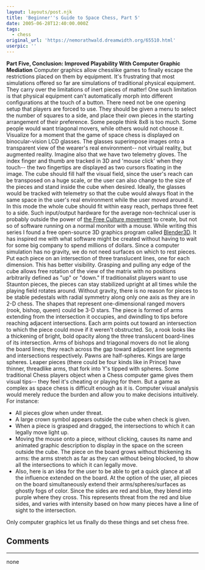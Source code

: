 ```yaml
---
layout: layouts/post.njk
title: 'Beginner''s Guide to Space Chess, Part 5'
date: 2005-06-28T12:40:00.000Z
tags:
  - chess
original_url: 'https://nemorathwald.dreamwidth.org/65510.html'
userpic: ''
---
```

**Part Five, Conclusion: Improved Playability With Computer Graphic Mediation** Computer graphics allow chesslike games to finally escape the restrictions placed on them by equipment. It's frustrating that most simulations offered so far are simulations of traditional physical equipment. They carry over the limitations of inert pieces of matter! One such limitation is that physical equipment can't automatically morph into different configurations at the touch of a button. There need not be one opening setup that players are forced to use. They should be given a menu to select the number of squares to a side, and place their own pieces in the starting arrangement of their preference. Some people think 8x8 is too much. Some people would want triagonal movers, while others would not choose it. Visualize for a moment that the game of space chess is displayed on binocular-vision LCD glasses. The glasses superimpose images onto a transparent view of the wearer's real environment-- not virtual reality, but augmented reality. Imagine also that we have two telemetry gloves. The index finger and thumb are tracked in 3D and 'mouse click' when they touch-- the two fingertips are displayed as two cursors floating in the image. The cube should fill half the visual field, since the user's reach can be transposed on a huge scale, or the user can also change to the size of the pieces and stand inside the cube when desired. Ideally, the glasses would be tracked with telemetry so that the cube would always float in the same space in the user's real environment while the user moved around it. In this mode the whole cube should fit within easy reach, perhaps three feet to a side. Such input/output hardware for the average non-technical user is probably outside the power of [the Free Culture movement](http://www.freeculture.org/manifesto.php) to create, but not so of software running on a normal monitor with a mouse. While writing this series I found a free open-source 3D graphics program called [Blender3D](http://www.blender3d.org/cms/Home.2.0.html). It has inspired me with what software might be created without having to wait for some big company to spend millions of dollars. Since a computer simulation has no gravity, we do not need surfaces on which to rest pieces. Put each piece on an intersection of three translucent lines, one for each dimension. This has better visibility. Grasping and pulling any edge of the cube allows free rotation of the view of the matrix with no positions arbitrarily defined as "up" or "down." If traditionalist players want to use Staunton pieces, the pieces can stay stabilized upright at all times while the playing field rotates around. Without gravity, there is no reason for pieces to be stable pedestals with radial symmetry along only one axis as they are in 2-D chess. The shapes that represent one-dimensional ranged movers (rook, bishop, queen) could be 3-D stars. The piece is formed of arms extending from the intersection it occupies, and dwindling to tips before reaching adjacent intersections. Each arm points out toward an intersection to which the piece could move if it weren't obstructed. So, a rook looks like a thickening of bright, bold opacity along the three translucent board-lines of its intersection. Arms of bishops and triagonal movers do not lie along the board lines; they reach across the gap toward adjacent line segments and intersections respectively. Pawns are half-spheres. Kings are large spheres. Leaper pieces (there could be four kinds like in Prince) have thinner, threadlike arms, that fork into Y's tipped with spheres. Some traditional Chess players object when a Chess computer game gives them visual tips-- they feel it's cheating or playing for them. But a game as complex as space chess is difficult enough as it is. Computer visual analysis would merely reduce the burden and allow you to make decisions intuitively. For instance:

*   All pieces glow when under threat.
*   A large crown symbol appears outside the cube when check is given.
*   When a piece is grasped and dragged, the intersections to which it can legally move light up.
*   Moving the mouse onto a piece, without clicking, causes its name and animated graphic description to display in the space on the screen outside the cube. The piece on the board grows without thickening its arms: the arms stretch as far as they can without being blocked, to show all the intersections to which it can legally move.
*   Also, here is an idea for the user to be able to get a quick glance at all the influence extended on the board. At the option of the user, all pieces on the board simultaneously extend their arms/spheres/surfaces as ghostly fogs of color. Since the sides are red and blue, they blend into purple where they cross. This represents threat from the red and blue sides, and varies with intensity based on how many pieces have a line of sight to the intersection.

Only computer graphics let us finally do these things and set chess free.

## Comments

---

none
